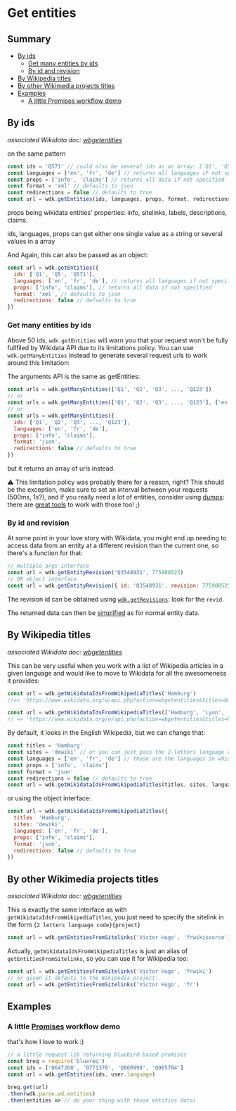 # Get entities

## Summary

<!-- START doctoc generated TOC please keep comment here to allow auto update -->
<!-- DON'T EDIT THIS SECTION, INSTEAD RE-RUN doctoc TO UPDATE -->


- [By ids](#by-ids)
  - [Get many entities by ids](#get-many-entities-by-ids)
  - [By id and revision](#by-id-and-revision)
- [By Wikipedia titles](#by-wikipedia-titles)
- [By other Wikimedia projects titles](#by-other-wikimedia-projects-titles)
- [Examples](#examples)
  - [A little Promises workflow demo](#a-little-promises-workflow-demo)

<!-- END doctoc generated TOC please keep comment here to allow auto update -->


## By ids
*associated Wikidata doc: [wbgetentities](https://www.wikidata.org/w/api.php?action=help&modules=wbgetentities)*

on the same pattern

```js
const ids = 'Q571' // could also be several ids as an array: ['Q1', 'Q5', 'Q571']
const languages = ['en', 'fr', 'de'] // returns all languages if not specified
const props = ['info', 'claims'] // returns all data if not specified
const format = 'xml' // defaults to json
const redirections = false // defaults to true
const url = wdk.getEntities(ids, languages, props, format, redirections)
```

props being wikidata entities' properties: info, sitelinks, labels, descriptions, claims.

ids, languages, props can get either one single value as a string or several values in a array


And Again, this can also be passed as an object:
```js
const url = wdk.getEntities({
  ids: ['Q1', 'Q5', 'Q571'],
  languages: ['en', 'fr', 'de'], // returns all languages if not specified
  props: ['info', 'claims'], // returns all data if not specified
  format: 'xml', // defaults to json
  redirections: false // defaults to true
})
```

### Get many entities by ids
Above 50 ids, `wdk.getEntities` will warn you that your request won't be fully fullfiled by Wikidata API due to its limitations policy.
You can use `wdk.getManyEntities` instead to generate several request urls to work around this limitation:

The arguments API is the same as getEntities:
```js
const urls = wdk.getManyEntities(['Q1', 'Q2', 'Q3', ..., 'Q123'])
// or
const urls = wdk.getManyEntities(['Q1', 'Q2', 'Q3', ..., 'Q123'], ['en', 'fr', 'de'], ['info', 'claims'], 'json', false)
// or
const urls = wdk.getManyEntities({
  ids: ['Q1', 'Q2', 'Q3', ..., 'Q123'],
  languages: ['en', 'fr', 'de'],
  props: ['info', 'claims'],
  format: 'json',
  redirections: false // defaults to true
})
```
but it returns an array of urls instead.

:warning: This limitation policy was probably there for a reason, right? This should be the exception, make sure to set an interval between your requests (500ms, 1s?), and if you really need a lot of entities, consider using [dumps](https://www.wikidata.org/wiki/Wikidata:Database_download#JSON_dumps_.28recommended.29): there are [great tools](https://github.com/maxlath/wikidata-filter) to work with those too! ;)


### By id and revision
At some point in your love story with Wikidata, you might end up needing to access data from an entity at a different revision than the current one, so there's a function for that:
```js
// multiple args interface
const url = wdk.getEntityRevision('Q3548931', 775908525)
// OR object interface
const url = wdk.getEntityRevision({ id: 'Q3548931', revision: 775908525 })
```

The revision id can be obtained using [`wdk.getRevisions`](https://github.com/maxlath/wikidata-sdk/blob/master/docs/get_revisions.md#get-revisions): look for the `revid`.

The returned data can then be [simplified](https://github.com/maxlath/wikidata-sdk/blob/master/docs/simplify_entities_data.md#simplify-entities-data) as for normal entity data.

## By Wikipedia titles
*associated Wikidata doc: [wbgetentities](https://www.wikidata.org/w/api.php?action=help&modules=wbgetentities)*

This can be very useful when you work with a list of Wikipedia articles in a given language and would like to move to Wikidata for all the awesomeness it provides:
```js
const url = wdk.getWikidataIdsFromWikipediaTitles('Hamburg')
//=> 'https://www.wikidata.org/w/api.php?action=wbgetentities&titles=Hamburg&sites=enwiki&format=json'

const url = wdk.getWikidataIdsFromWikipediaTitles(['Hamburg', 'Lyon', 'Berlin'])
// => 'https://www.wikidata.org/w/api.php?action=wbgetentities&titles=Hamburg%7CLyon%7CBerlin&sites=enwiki&format=json'
```

By default, it looks in the English Wikipedia, but we can change that:
```js
const titles = 'Hamburg'
const sites = 'dewiki' // or you can just pass the 2-letters language codes: 'de'
const languages = ['en', 'fr', 'de'] // those are the languages in which we would like the entities data
const props = ['info', 'claims']
const format = 'json'
const redirections = false // defaults to true
const url = wdk.getWikidataIdsFromWikipediaTitles(titles, sites, languages, props, format, redirections)
```
or using the object interface:
```js
const url = wdk.getWikidataIdsFromWikipediaTitles({
  titles: 'Hamburg',
  sites: 'dewiki',
  languages: ['en', 'fr', 'de'],
  props: ['info', 'claims'],
  format: 'json',
  redirections: false // defaults to true
})
```

## By other Wikimedia projects titles
*associated Wikidata doc: [wbgetentities](https://www.wikidata.org/w/api.php?action=help&modules=wbgetentities)*

This is exactly the same interface as with `getWikidataIdsFromWikipediaTitles`, you just need to specify the sitelink in the form `{2 letters language code}{project}`

```js
const url = wdk.getEntitiesFromSitelinks('Victor Hugo', 'frwikisource')
```

Actually, `getWikidataIdsFromWikipediaTitles` is just an alias of `getEntitiesFromSitelinks`, so you can use it for Wikipedia too:
```js
const url = wdk.getEntitiesFromSitelinks('Victor Hugo', 'frwiki')
// or given it defauts to the Wikipedia project:
const url = wdk.getEntitiesFromSitelinks('Victor Hugo', 'fr')
```

## Examples

### A little [Promises](https://www.promisejs.org) workflow demo
that's how I love to work :)

```js
// a little request lib returning bluebird-based promises
const breq = require('bluereq')
const ids = ['Q647268', 'Q771376', 'Q860998', 'Q965704']
const url = wdk.getEntities(ids, user.language)

breq.get(url)
.then(wdk.parse.wd.entities)
.then(entities => // do your thing with those entities data)
```
